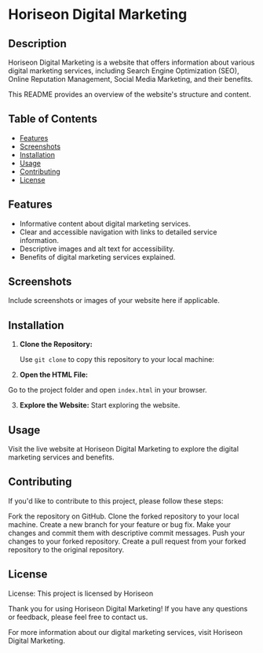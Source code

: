# Horiseon Digital Marketing

## Description

Horiseon Digital Marketing is a website that offers information about various digital marketing services, including Search Engine Optimization (SEO), Online Reputation Management, Social Media Marketing, and their benefits.

This README provides an overview of the website's structure and content.

## Table of Contents

- [Features](#features)
- [Screenshots](#screenshots)
- [Installation](#installation)
- [Usage](#usage)
- [Contributing](#contributing)
- [License](#license)

## Features

- Informative content about digital marketing services.
- Clear and accessible navigation with links to detailed service information.
- Descriptive images and alt text for accessibility.
- Benefits of digital marketing services explained.

## Screenshots

Include screenshots or images of your website here if applicable.

## Installation

1. **Clone the Repository:**

   Use `git clone` to copy this repository to your local machine:

2. **Open the HTML File:**

Go to the project folder and open `index.html` in your browser.

3. **Explore the Website:**
   Start exploring the website.

## Usage

Visit the live website at Horiseon Digital Marketing to explore the digital marketing services and benefits.

## Contributing

If you'd like to contribute to this project, please follow these steps:

Fork the repository on GitHub.
Clone the forked repository to your local machine.
Create a new branch for your feature or bug fix.
Make your changes and commit them with descriptive commit messages.
Push your changes to your forked repository.
Create a pull request from your forked repository to the original repository.

## License

License: This project is licensed by Horiseon

Thank you for using Horiseon Digital Marketing! If you have any questions or feedback, please feel free to contact us.

For more information about our digital marketing services, visit Horiseon Digital Marketing.
